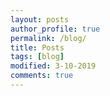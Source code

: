 ```yaml
---
layout: posts
author_profile: true
permalink: /blog/
title: Posts
tags: [blog]
modified: 3-10-2019
comments: true
---
```

